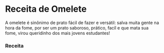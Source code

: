 # Receita de Omelete

A omelete é sinônimo de prato fácil de fazer e versátil: salva muita gente na hora da fome, por ser  um prato saboroso, prático, facíl e que mata sua fome, virou queridinho dos mais jovens estudantes!

### Receita 
